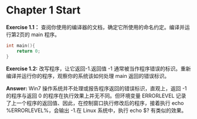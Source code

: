 # Chapter 1 Start

**Exercise 1.1：** 查阅你使用的编译器的文档，确定它所使用的命名约定。编译并运行第2页的 main 程序。

```c++
int main(){
    return 0;
}
```
**Exercise 1.2:** 改写程序，让它返回-1.返回值 -1 通常被当作程序错误的标识。重新编译并运行你的程序，观察你的系统该如何处理 main 返回的错误标识。

**Answer:** Win7 操作系统并不处理或报告程序返回的错误标识，直观上，返回 -1 的程序与返回 0 的程序在执行效果上并无不同。但环境变量 ERRORLEVEL 
记录了上一个程序的返回值、因此，在控制窗口执行修改后的程序，接着执行 echo %ERRORLEVEL%，会输出 -1.在 Linux 系统中，执行 echo $? 有类似的效果。